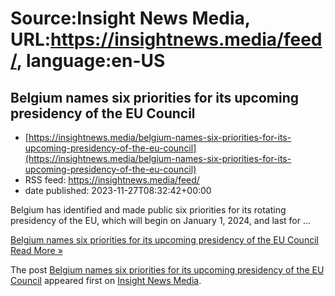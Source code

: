 # Source:Insight News Media, URL:https://insightnews.media/feed/, language:en-US

## Belgium names six priorities for its upcoming presidency of the EU Council
 - [https://insightnews.media/belgium-names-six-priorities-for-its-upcoming-presidency-of-the-eu-council](https://insightnews.media/belgium-names-six-priorities-for-its-upcoming-presidency-of-the-eu-council)
 - RSS feed: https://insightnews.media/feed/
 - date published: 2023-11-27T08:32:42+00:00

<p>Belgium has identified and made public six priorities for its rotating presidency of the EU, which will begin on January 1, 2024, and last for &#8230;</p>
<p class="read-more"> <a class="ast-button" href="https://insightnews.media/belgium-names-six-priorities-for-its-upcoming-presidency-of-the-eu-council/"> <span class="screen-reader-text">Belgium names six priorities for its upcoming presidency of the EU Council</span> Read More »</a></p>
<p>The post <a href="https://insightnews.media/belgium-names-six-priorities-for-its-upcoming-presidency-of-the-eu-council/">Belgium names six priorities for its upcoming presidency of the EU Council</a> appeared first on <a href="https://insightnews.media">Insight News Media</a>.</p>


